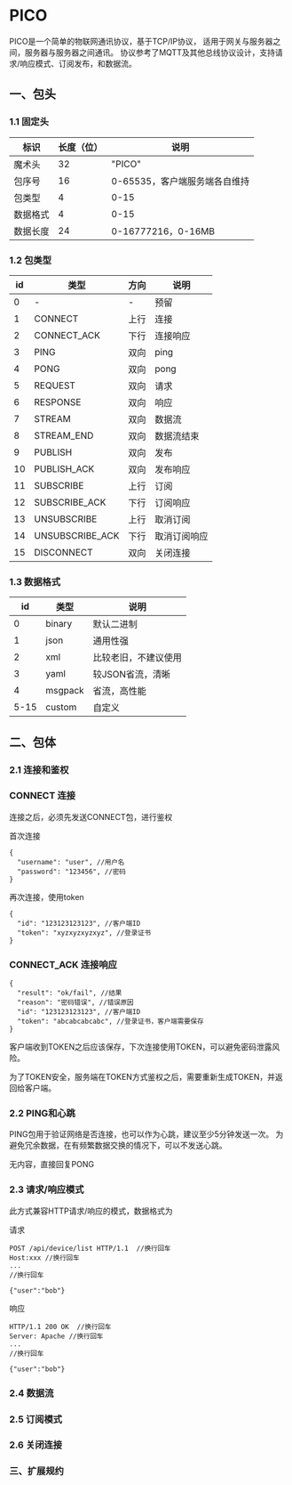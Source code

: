 # PICO

PICO是一个简单的物联网通讯协议，基于TCP/IP协议，
适用于网关与服务器之间，服务器与服务器之间通讯。
协议参考了MQTT及其他总线协议设计，支持请求/响应模式、订阅发布，和数据流。

## 一、包头

### 1.1 固定头

| 标识   | 长度（位） | 说明                 |
|------|-------|--------------------|
| 魔术头  | 32    | "PICO"             |
| 包序号  | 16    | 0-65535，客户端服务端各自维持 |
| 包类型  | 4     | 0-15               |
| 数据格式 | 4     | 0-15               |
| 数据长度 | 24    | 0-16777216，0-16MB  |

### 1.2 包类型

| id | 类型              | 方向 | 说明     |
|----|-----------------|----|--------|
| 0  | -               | -  | 预留     |
| 1  | CONNECT         | 上行 | 连接     |
| 2  | CONNECT_ACK     | 下行 | 连接响应   |
| 3  | PING            | 双向 | ping   |
| 4  | PONG            | 双向 | pong   |
| 5  | REQUEST         | 双向 | 请求     |
| 6  | RESPONSE        | 双向 | 响应     |
| 7  | STREAM          | 双向 | 数据流    |
| 8  | STREAM_END      | 双向 | 数据流结束  |
| 9  | PUBLISH         | 双向 | 发布     |
| 10 | PUBLISH_ACK     | 双向 | 发布响应   |
| 11 | SUBSCRIBE       | 上行 | 订阅     |
| 12 | SUBSCRIBE_ACK   | 下行 | 订阅响应   |
| 13 | UNSUBSCRIBE     | 上行 | 取消订阅   |
| 14 | UNSUBSCRIBE_ACK | 下行 | 取消订阅响应 |
| 15 | DISCONNECT      | 双向 | 关闭连接   |

### 1.3 数据格式

| id   | 类型      | 说明         |
|------|---------|------------|
| 0    | binary  | 默认二进制      |
| 1    | json    | 通用性强       |
| 2    | xml     | 比较老旧，不建议使用 |
| 3    | yaml    | 较JSON省流，清晰 |
| 4    | msgpack | 省流，高性能     |
| 5-15 | custom  | 自定义        |

## 二、包体

### 2.1 连接和鉴权
### CONNECT 连接

连接之后，必须先发送CONNECT包，进行鉴权

首次连接

```json5
{
  "username": "user", //用户名
  "password": "123456", //密码
}
```

再次连接，使用token
```json5
{
  "id": "123123123123", //客户端ID
  "token": "xyzxyzxyzxyz", //登录证书
}
```

### CONNECT_ACK 连接响应

```json5
{
  "result": "ok/fail", //结果
  "reason": "密码错误", //错误原因
  "id": "123123123123", //客户端ID
  "token": "abcabcabcabc", //登录证书，客户端需要保存
}
```

客户端收到TOKEN之后应该保存，下次连接使用TOKEN，可以避免密码泄露风险。

为了TOKEN安全，服务端在TOKEN方式鉴权之后，需要重新生成TOKEN，并返回给客户端。

### 2.2 PING和心跳
PING包用于验证网络是否连接，也可以作为心跳，建议至少5分钟发送一次。
为避免冗余数据，在有频繁数据交换的情况下，可以不发送心跳。

无内容，直接回复PONG

### 2.3 请求/响应模式
此方式兼容HTTP请求/响应的模式，数据格式为

请求
```
POST /api/device/list HTTP/1.1  //换行回车
Host:xxx //换行回车
...
//换行回车
```
```json5
{"user":"bob"}
```

响应
```
HTTP/1.1 200 OK  //换行回车
Server: Apache //换行回车
...
//换行回车
```
```json5
{"user":"bob"}
```


### 2.4 数据流


### 2.5 订阅模式


### 2.6 关闭连接


### 三、扩展规约









